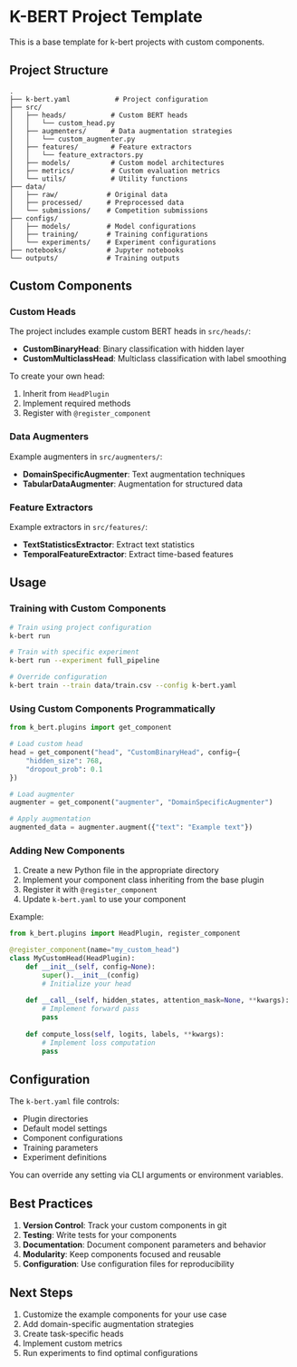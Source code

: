# K-BERT Project Template

This is a base template for k-bert projects with custom components.

## Project Structure

```
.
├── k-bert.yaml           # Project configuration
├── src/
│   ├── heads/           # Custom BERT heads
│   │   └── custom_head.py
│   ├── augmenters/      # Data augmentation strategies
│   │   └── custom_augmenter.py
│   ├── features/        # Feature extractors
│   │   └── feature_extractors.py
│   ├── models/          # Custom model architectures
│   ├── metrics/         # Custom evaluation metrics
│   └── utils/           # Utility functions
├── data/
│   ├── raw/            # Original data
│   ├── processed/      # Preprocessed data
│   └── submissions/    # Competition submissions
├── configs/
│   ├── models/         # Model configurations
│   ├── training/       # Training configurations
│   └── experiments/    # Experiment configurations
├── notebooks/          # Jupyter notebooks
└── outputs/            # Training outputs
```

## Custom Components

### Custom Heads

The project includes example custom BERT heads in `src/heads/`:

- **CustomBinaryHead**: Binary classification with hidden layer
- **CustomMulticlassHead**: Multiclass classification with label smoothing

To create your own head:

1. Inherit from `HeadPlugin`
2. Implement required methods
3. Register with `@register_component`

### Data Augmenters

Example augmenters in `src/augmenters/`:

- **DomainSpecificAugmenter**: Text augmentation techniques
- **TabularDataAugmenter**: Augmentation for structured data

### Feature Extractors

Example extractors in `src/features/`:

- **TextStatisticsExtractor**: Extract text statistics
- **TemporalFeatureExtractor**: Extract time-based features

## Usage

### Training with Custom Components

```bash
# Train using project configuration
k-bert run

# Train with specific experiment
k-bert run --experiment full_pipeline

# Override configuration
k-bert train --train data/train.csv --config k-bert.yaml
```

### Using Custom Components Programmatically

```python
from k_bert.plugins import get_component

# Load custom head
head = get_component("head", "CustomBinaryHead", config={
    "hidden_size": 768,
    "dropout_prob": 0.1
})

# Load augmenter
augmenter = get_component("augmenter", "DomainSpecificAugmenter")

# Apply augmentation
augmented_data = augmenter.augment({"text": "Example text"})
```

### Adding New Components

1. Create a new Python file in the appropriate directory
2. Implement your component class inheriting from the base plugin
3. Register it with `@register_component`
4. Update `k-bert.yaml` to use your component

Example:

```python
from k_bert.plugins import HeadPlugin, register_component

@register_component(name="my_custom_head")
class MyCustomHead(HeadPlugin):
    def __init__(self, config=None):
        super().__init__(config)
        # Initialize your head
    
    def __call__(self, hidden_states, attention_mask=None, **kwargs):
        # Implement forward pass
        pass
    
    def compute_loss(self, logits, labels, **kwargs):
        # Implement loss computation
        pass
```

## Configuration

The `k-bert.yaml` file controls:

- Plugin directories
- Default model settings
- Component configurations
- Training parameters
- Experiment definitions

You can override any setting via CLI arguments or environment variables.

## Best Practices

1. **Version Control**: Track your custom components in git
2. **Testing**: Write tests for your components
3. **Documentation**: Document component parameters and behavior
4. **Modularity**: Keep components focused and reusable
5. **Configuration**: Use configuration files for reproducibility

## Next Steps

1. Customize the example components for your use case
2. Add domain-specific augmentation strategies
3. Create task-specific heads
4. Implement custom metrics
5. Run experiments to find optimal configurations